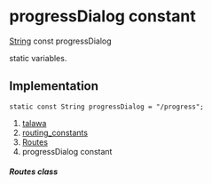 
<div>

# progressDialog constant

</div>


[String](https://api.flutter.dev/flutter/dart-core/String-class.html)
const progressDialog



static variables.



## Implementation

``` language-dart
static const String progressDialog = "/progress";
```







1.  [talawa](../../index.md)
2.  [routing_constants](../../constants_routing_constants/)
3.  [Routes](../../constants_routing_constants/Routes-class.md)
4.  progressDialog constant

##### Routes class







